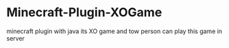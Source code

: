 # Minecraft-Plugin-XOGame
 minecraft plugin with java its XO game  and tow person can play this game in server
